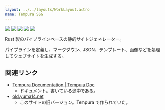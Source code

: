 ```yaml
---
layout: ../../layouts/WorkLayout.astro
name: Tempura SSG
---
```

[![](https://img.shields.io/github/actions/workflow/status/yuma140902/tempura/ci.yml?logo=linux&logoColor=white&label=CI%20on%20Linux)](https://github.com/yuma140902/tempura/actions)
[![](https://img.shields.io/github/actions/workflow/status/yuma140902/tempura/ci.yml?logo=windows&logoColor=white&label=CI%20on%20Windows)](https://github.com/yuma140902/tempura/actions)
[![](https://img.shields.io/github/actions/workflow/status/yuma140902/tempura/ci.yml?logo=apple&logoColor=white&label=CI%20on%20macOS)](https://github.com/yuma140902/tempura/actions)
[![](https://img.shields.io/crates/v/tempura?color=blue)](https://crates.io/crates/tempura)
[![](https://img.shields.io/docsrs/tempura)](https://docs.rs/tempura/)

Rust 製のパイプラインベースの静的サイトジェネレーター。

パイプラインを定義し、マークダウン、JSON、テンプレート、画像などを処理してウェブサイトを生成する。

## 関連リンク

- [Tempura Documentation | Tempura Doc](/tempura-doc/)
  - ドキュメント。書いている途中である。
- [old.yuma14.net](https://old.yuma14.net/)
  - このサイトの旧バージョン。Tempura で作られていた。

